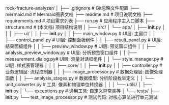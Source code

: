 rock-fracture-analyzer/
│
├── .gitignore              # Git忽略文件配置
├── mermaid.md              # Mermaid图表文档
├── readme.md               # 项目说明文档
├── requirements.md         # 项目需求列表
├── run.py                  # 应用程序主入口脚本
├── structure.md            # (本文档) 项目结构说明
│
├── src/
│   └── app/
│       ├── __init__.py
│       │
│       ├── ui/
│       │   ├── __init__.py
│       │   ├── main_window.py       # UI层: 主窗口
│       │   ├── control_panel.py     # UI层: 控制面板组件
│       │   ├── result_panel.py      # UI层: 结果面板组件
│       │   ├── preview_window.py    # UI层: 预览窗口组件
│       │   ├── analysis_preview_window.py # UI层: 分析预览窗口组件
│       │   ├── measurement_dialog.py# UI层: 测量对话框组件
│       │   └── style_manager.py     # UI层: 样式表管理器
│       │
│       ├── core/
│       │   ├── __init__.py
│       │   ├── controller.py        # 业务逻辑层: 流程控制器
│       │   ├── image_processor.py   # 数据处理层: 图像处理函数
│       │   ├── analysis_stages.py   # 数据模型: 分析阶段枚举定义
│       │   └── unit_converter.py    # 工具: 像素和物理单位转换器
│       │
│       └── utils/
│           ├── __init__.py
│           └── exceptions.py        # 通用工具: 自定义异常类等
│
└── tests/
    ├── __init__.py
    └── test_image_processor.py     # 测试代码: 对核心算法进行单元测试